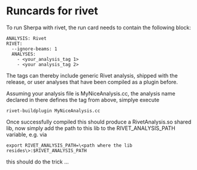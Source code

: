 # Runcards for rivet

To run Sherpa with rivet, the run card needs to contain the following block:

```
ANALYSIS: Rivet 
RIVET: 
  --ignore-beams: 1 
  ANALYSES: 
    - <your_analysis_tag 1>
    - <your analysis_tag 2>
```

The tags can thereby include generic Rivet analysis, shipped with the release, or user analyses
that have been compiled as a plugin before. 

Assuming your analysis file is MyNiceAnalysis.cc, the analysis name declared in there defines the
tag from above, simplye execute

```
rivet-buildplugin MyNiceAnalysis.cc
```

Once successfully compiled this should produce a RivetAnalysis.so shared lib, now simply add the 
path to this lib to the RIVET_ANALYSIS_PATH variable, e.g. via

```
export RIVET_ANALYSIS_PATH=\<path where the lib resides\>:$RIVET_ANALYSIS_PATH
```

this should do the trick ... 
